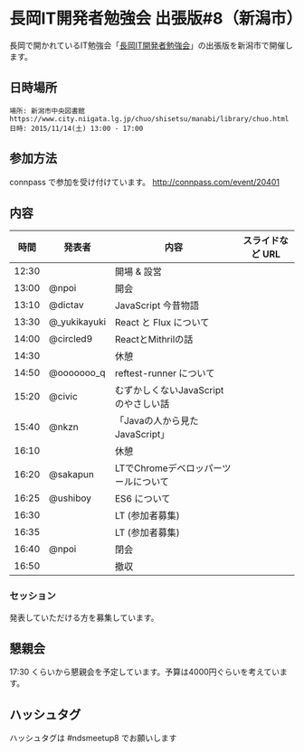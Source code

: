 長岡IT開発者勉強会 出張版#8（新潟市）
=====================================

長岡で開かれているIT勉強会「[長岡IT開発者勉強会](http://nagaoka.techtalk.jp/)」の出張版を新潟市で開催します。

## 日時場所

```
場所: 新潟市中央図書館 https://www.city.niigata.lg.jp/chuo/shisetsu/manabi/library/chuo.html
日時: 2015/11/14(土) 13:00 - 17:00
```

## 参加方法

connpass で参加を受け付けています。
http://connpass.com/event/20401

## 内容

| 時間  | 発表者      | 内容                                 | スライドなど URL |
|-------|-------------|--------------------------------------|------------------|
| 12:30 |             | 開場 & 設営                          |                  |
| 13:00 | @npoi       | 開会                                 |                  |
| 13:10 | @dictav     | JavaScript 今昔物語                  |                  |
| 13:30 | @_yukikayuki| React と Flux について               |                  |
| 14:00 | @circled9   | ReactとMithrilの話                   |                  |
| 14:30 |             | 休憩                                 |                  |
| 14:50 | @ooooooo_q  | reftest-runner について              |                  |
| 15:20 | @civic      | むずかしくないJavaScriptのやさしい話 |                  |
| 15:40 | @nkzn       | 「Javaの人から見たJavaScript」       |                  |
| 16:10 |             | 休憩                                 |                  |
| 16:20 | @sakapun    | LTでChromeデベロッパーツールについて |                  |
| 16:25 | @ushiboy    | ES6 について                         |                  |
| 16:30 |             | LT (参加者募集)                      |                  |
| 16:35 |             | LT (参加者募集)                      |                  |
| 16:40 | @npoi       | 閉会                                 |                  |
| 16:50 |             | 撤収                                 |                  |

### セッション

発表していただける方を募集しています。

## 懇親会

17:30 くらいから懇親会を予定しています。予算は4000円ぐらいを考えています。

## ハッシュタグ

ハッシュタグは #ndsmeetup8 でお願いします
